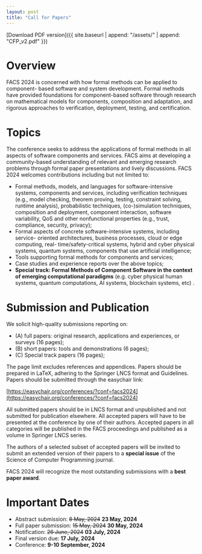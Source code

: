 ```yaml
---
layout: post
title: "Call for Papers"
---
```


[Download PDF version]({{ site.baseurl | append: "/assets/" | append: "CFP_v2.pdf" }})

# Overview

FACS 2024 is concerned with how formal methods can be applied to component-
based software and system development. Formal methods have provided
foundations for component-based software through research on mathematical
models for components, composition and adaptation, and rigorous approaches
to verification, deployment, testing, and certification.

# Topics

The conference seeks to address the applications of formal methods in all
aspects of software components and services. FACS aims at developing a
community-based understanding of relevant and emerging research problems
through formal paper presentations and lively discussions. FACS 2024
welcomes contributions including but not limited to:

- Formal methods, models, and languages for software-intensive systems,
  components and services, including verification techniques (e.g., model
  checking, theorem proving, testing, constraint solving, runtime analysis),
  probabilistic techniques, (co-)simulation techniques, composition and
  deployment, component interaction, software variability, QoS and other
  nonfunctional properties (e.g., trust, compliance, security, privacy);
- Formal aspects of concrete software-intensive systems, including service-
  oriented architectures, business processes, cloud or edge computing, real-
  time/safety-critical systems, hybrid and cyber physical systems, quantum
  systems, components that use artificial intelligence;
- Tools supporting formal methods for components and services;
- Case studies and experience reports over the above topics;
- **Special track: Formal Methods of Component Software in the context of
  emerging computational paradigms** (e.g. cyber physical human systems,
  quantum computations, AI systems, blockchain systems, etc) .

# Submission and Publication
 
We solicit high-quality submissions reporting on:

- (A) full papers: original research, applications and experiences, or
	surveys (16 pages);
- (B) short papers: tools and demonstrations (6 pages);
- (C) Special track papers (16 pages);

The page limit excludes references and appendices. Papers should be prepared
in LaTeX, adhering to the Springer LNCS format and Guidelines. Papers should
be submitted through the easychair link:

[https://easychair.org/conferences/?conf=facs2024](https://easychair.org/conferences/?conf=facs2024)

All submitted papers should be in LNCS format and unpublished and not
submitted for publication elsewhere. All accepted papers will have to be
presented at the conference by one of their authors. Accepted papers in
all categories will be published in the FACS proceedings and published
as a volume in Springer LNCS series.

The authors of a selected subset of accepted papers will be invited to
submit an extended version of their papers to a **special issue** of the Science
of Computer Programming journal.

FACS 2024 will recognize the most outstanding submissions with a **best paper award**.

# Important Dates

- Abstract submission: ~~8 May, 2024~~ **23 May, 2024**
- Full paper submission: ~~15 May, 2024~~ **30 May, 2024**
- Notification: ~~26 June, 2024~~ **03 July, 2024**
- Final version due: **17 July, 2024**
- Conference: **9-10 September, 2024**